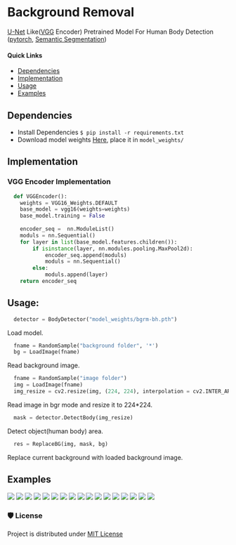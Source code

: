 # Background Removal
[U-Net](https://arxiv.org/abs/1505.04597v1) Like([VGG](https://paperswithcode.com/method/vgg) Encoder) Pretrained Model For Human Body Detection ([pytorch](https://pytorch.org/), [Semantic Segmentation](https://paperswithcode.com/task/semantic-segmentation))

#### **Quick Links**
- [Dependencies](#Dependencies)
- [Implementation](#Implementation)
- [Usage](#Usage)
- [Examples](#Examples)

## Dependencies
- Install Dependencies `$ pip install -r requirements.txt`
- Download model weights [Here](https://drive.google.com/drive/folders/1Xqn1tGY0DCj_kL-y1_E2HhoaSJ1JM0uq?usp=sharing), place it in `model_weights/`

## Implementation
### VGG Encoder Implementation
```python
  def VGGEncoder():
    weights = VGG16_Weights.DEFAULT
    base_model = vgg16(weights=weights)
    base_model.training = False
        
    encoder_seq =  nn.ModuleList()
    moduls = nn.Sequential()
    for layer in list(base_model.features.children()):
        if isinstance(layer, nn.modules.pooling.MaxPool2d):
            encoder_seq.append(moduls)
            moduls = nn.Sequential()
        else:
            moduls.append(layer)
    return encoder_seq
```

## Usage:
```python
  detector = BodyDetector("model_weights/bgrm-bh.pth")
```
Load model.

```python
  fname = RandomSample("background folder", '*')
  bg = LoadImage(fname)
```
Read background image.

```python
  fname = RandomSample("image folder")
  img = LoadImage(fname)
  img_resize = cv2.resize(img, (224, 224), interpolation = cv2.INTER_AREA)
```
Read image in bgr mode and resize it to 224*224.

```python
  mask = detector.DetectBody(img_resize)
```
Detect object(human body) area.

```python
  res = ReplaceBG(img, mask, bg)
```
Replace current background with loaded background image.

## Examples

![](Images/img_1.jpg)
![](Images/img_2.jpg)
![](Images/img_3.jpg)
![](Images/img_4.jpg)
![](Images/img_5.jpg)
![](Images/img_6.jpg)
![](Images/img_7.jpg)
![](Images/img_8.jpg)
![](Images/img_9.jpg)
![](Images/img_10.jpg)
![](Images/img_11.jpg)
![](Images/img_12.jpg)
![](Images/img_13.jpg)
![](Images/img_14.jpg)
![](Images/img_16.jpg)
![](Images/img_17.jpg)
![](Images/img_18.jpg)

### 🛡️ License <a name="license"></a>
Project is distributed under [MIT License](https://github.com/Saeed-Biabani/Background-Removal/blob/main/LICENSE)
